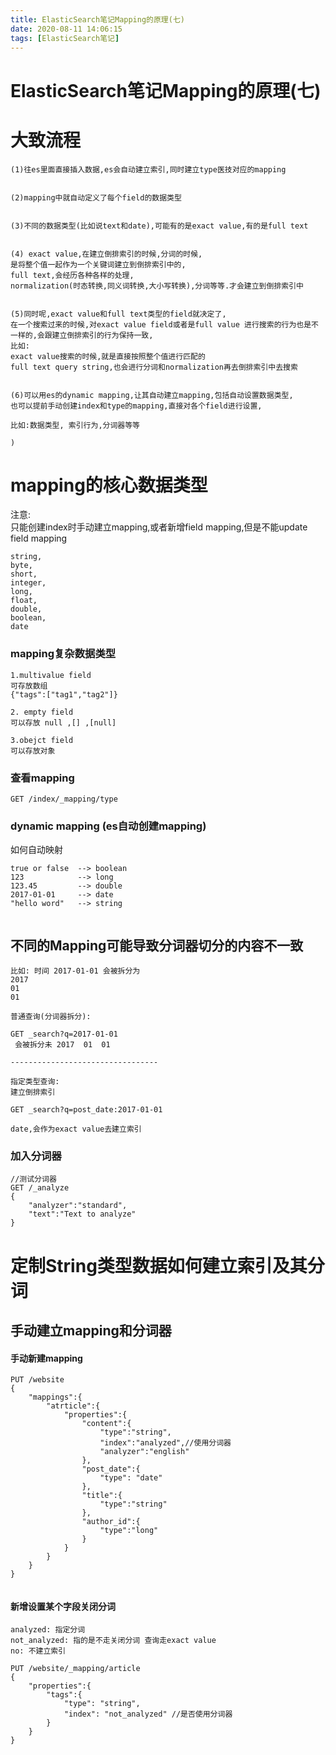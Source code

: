 ```yaml
---
title: ElasticSearch笔记Mapping的原理(七)
date: 2020-08-11 14:06:15
tags: [ElasticSearch笔记]
---
```


# ElasticSearch笔记Mapping的原理(七)
# 大致流程
```
(1)往es里面直接插入数据,es会自动建立索引,同时建立type医技对应的mapping


(2)mapping中就自动定义了每个field的数据类型


(3)不同的数据类型(比如说text和date),可能有的是exact value,有的是full text


(4) exact value,在建立倒排索引的时候,分词的时候,
是将整个值一起作为一个关键词建立到倒排索引中的,
full text,会经历各种各样的处理,
normalization(时态转换,同义词转换,大小写转换),分词等等.才会建立到倒排索引中


(5)同时呢,exact value和full text类型的field就决定了,
在一个搜索过来的时候,对exact value field或者是full value 进行搜索的行为也是不一样的,会跟建立倒排索引的行为保持一致,
比如:
exact value搜索的时候,就是直接按照整个值进行匹配的
full text query string,也会进行分词和normalization再去倒排索引中去搜索


(6)可以用es的dynamic mapping,让其自动建立mapping,包括自动设置数据类型,
也可以提前手动创建index和type的mapping,直接对各个field进行设置,

比如:数据类型, 索引行为,分词器等等

)

```
<!--more-->

# mapping的核心数据类型
注意:  
只能创建index时手动建立mapping,或者新增field mapping,但是不能update field mapping

```
string,
byte,
short,
integer,
long,
float,
double,
boolean,
date

```
### mapping复杂数据类型
```
1.multivalue field
可存放数组
{"tags":["tag1","tag2"]}

2. empty field
可以存放 null ,[] ,[null]

3.obejct field
可以存放对象
```

### 查看mapping
```
GET /index/_mapping/type

```

### dynamic mapping (es自动创建mapping)
如何自动映射  
```
true or false  --> boolean
123            --> long
123.45         --> double
2017-01-01     --> date
"hello word"   --> string


```

## 不同的Mapping可能导致分词器切分的内容不一致
```
比如: 时间 2017-01-01 会被拆分为
2017
01
01
```
```
普通查询(分词器拆分):

GET _search?q=2017-01-01
 会被拆分未 2017  01  01
 
---------------------------------

指定类型查询:
建立倒排索引

GET _search?q=post_date:2017-01-01

date,会作为exact value去建立索引
```


###  加入分词器

```
//测试分词器
GET /_analyze
{
    "analyzer":"standard",
    "text":"Text to analyze"
}

```

# 定制String类型数据如何建立索引及其分词 

## 手动建立mapping和分词器
#### 手动新建mapping
```
PUT /website
{
    "mappings":{
        "atrticle":{
            "properties":{
                "content":{
                    "type":"string",
                    "index":"analyzed",//使用分词器
                    "analyzer":"english"
                },
                "post_date":{
                    "type": "date"
                },
                "title":{
                    "type":"string"
                },
                "author_id":{
                    "type":"long"
                }
            }
        }
    }
}


```
#### 新增设置某个字段关闭分词
```
analyzed: 指定分词
not_analyzed: 指的是不走关闭分词 查询走exact value
no: 不建立索引

PUT /website/_mapping/article
{
    "properties":{
        "tags":{
            "type": "string",
            "index": "not_analyzed" //是否使用分词器
        }
    }
}

```